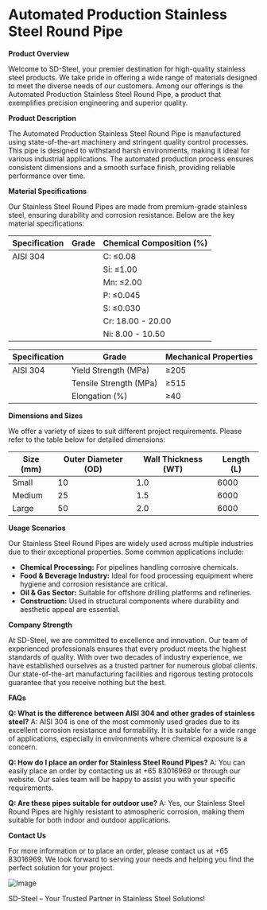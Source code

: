 # Automated Production Stainless Steel Round Pipe

**Product Overview**

Welcome to SD-Steel, your premier destination for high-quality stainless steel products. We take pride in offering a wide range of materials designed to meet the diverse needs of our customers. Among our offerings is the Automated Production Stainless Steel Round Pipe, a product that exemplifies precision engineering and superior quality.

**Product Description**

The Automated Production Stainless Steel Round Pipe is manufactured using state-of-the-art machinery and stringent quality control processes. This pipe is designed to withstand harsh environments, making it ideal for various industrial applications. The automated production process ensures consistent dimensions and a smooth surface finish, providing reliable performance over time.

**Material Specifications**

Our Stainless Steel Round Pipes are made from premium-grade stainless steel, ensuring durability and corrosion resistance. Below are the key material specifications:

| Specification | Grade | Chemical Composition (%) |
|---------------|-------|-------------------------|
| AISI 304      |       | C: ≤0.08                |
|               |       | Si: ≤1.00               |
|               |       | Mn: ≤2.00               |
|               |       | P: ≤0.045               |
|               |       | S: ≤0.030               |
|               |       | Cr: 18.00 - 20.00       |
|               |       | Ni: 8.00 - 10.50        |

| Specification | Grade | Mechanical Properties |
|---------------|-------|-----------------------|
| AISI 304      | Yield Strength (MPa) | ≥205                   |
|               | Tensile Strength (MPa)| ≥515                   |
|               | Elongation (%)         | ≥40                    |

**Dimensions and Sizes**

We offer a variety of sizes to suit different project requirements. Please refer to the table below for detailed dimensions:

| Size (mm) | Outer Diameter (OD) | Wall Thickness (WT) | Length (L) |
|-----------|---------------------|---------------------|------------|
| Small     | 10                  | 1.0                 | 6000       |
| Medium    | 25                  | 1.5                 | 6000       |
| Large     | 50                  | 2.0                 | 6000       |

**Usage Scenarios**

Our Stainless Steel Round Pipes are widely used across multiple industries due to their exceptional properties. Some common applications include:

- **Chemical Processing:** For pipelines handling corrosive chemicals.
- **Food & Beverage Industry:** Ideal for food processing equipment where hygiene and corrosion resistance are critical.
- **Oil & Gas Sector:** Suitable for offshore drilling platforms and refineries.
- **Construction:** Used in structural components where durability and aesthetic appeal are essential.

**Company Strength**

At SD-Steel, we are committed to excellence and innovation. Our team of experienced professionals ensures that every product meets the highest standards of quality. With over two decades of industry experience, we have established ourselves as a trusted partner for numerous global clients. Our state-of-the-art manufacturing facilities and rigorous testing protocols guarantee that you receive nothing but the best.

**FAQs**

**Q: What is the difference between AISI 304 and other grades of stainless steel?**
A: AISI 304 is one of the most commonly used grades due to its excellent corrosion resistance and formability. It is suitable for a wide range of applications, especially in environments where chemical exposure is a concern.

**Q: How do I place an order for Stainless Steel Round Pipes?**
A: You can easily place an order by contacting us at +65 83016969 or through our website. Our sales team will be happy to assist you with your specific requirements.

**Q: Are these pipes suitable for outdoor use?**
A: Yes, our Stainless Steel Round Pipes are highly resistant to atmospheric corrosion, making them suitable for both indoor and outdoor applications.

**Contact Us**

For more information or to place an order, please contact us at +65 83016969. We look forward to serving your needs and helping you find the perfect solution for your project.

![Image](https://github.com/user-attachments/assets/2567258e-e124-4816-932d-1809bd27ef0b)

SD-Steel – Your Trusted Partner in Stainless Steel Solutions!
